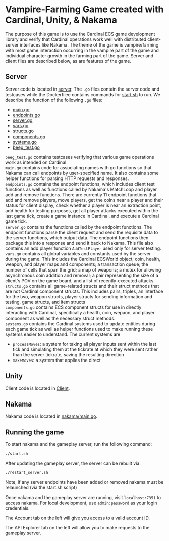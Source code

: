 # Vampire-Farming Game created with Cardinal, Unity, & Nakama
The purpose of this game is to use the Cardinal ECS game development library and verify that Cardinal operations work well with distributed client-server interfaces like Nakama. The theme of the game is vampire/farming with most game interaction occurring in the vampire part of the game and individual character growth in the farming part of the game. Server and client files are described below, as are features of the game.
## Server
Server code is located in [server](server). The `.go` files contain the server code and testcases while the Dockerfilee contains commands for [start.sh](start.sh) to run. We describe the function of the following `.go` files:
* [main.go](server/main.go)
* [endpoints.go](server/endpoints.go)
* [server.go](server/server.go)
* [vars.go](server/vars.go)
* [structs.go](server/structs.go)
* [components.go](server/components.go)
* [systems.go](server/systems.go)
* [beeg_test.go](server/beeg_test.go)

`beeg_test.go` contains testcases verifying that various game operations work as intended on Cardinal.  
`main.go` contains code for associating names with go functions so that Nakama can call endpoints by user-specified name. It also contains some helper functions for parsing HTTP requests and responses.  
`endpoints.go` contains the endpoint functions, which includes client test functions as well as functions called by Nakama's MatchLoop and player add and remove functions. There are currently 11 endpoint functions that add and remove players, move players, get the coins near a player and their status for client display, check whether a player is near an extraction point, add health for testing purposes, get all player attacks executed within the last game tick, create a game instance in Cardinal, and execute a Cardinal game tick.  
`server.go` contains the functions called by the endpoint functions. The endpoint functions parse the client request and send the requisite data to the server functions, which output data. The endpoint functions then package this into a response and send it back to Nakama. This file also contains an add player function `AddTestPlayer` used only for server testing.  
`vars.go` contains all global variables and constants used by the server during the game. This includes the Cardinal ECSWorld object; coin, health, weapon, and player maps and components; a transaction queue; the number of cells that span the grid; a map of weapons; a mutex for allowing asynchronous coin addition and removal; a pair representing the size of a client's POV on the game board, and a list of recently-executed attacks.  
`structs.go` contains all game-related structs and their struct methods that are not Cardinal component structs. This includes pairs, triples, an interface for the two, weapon structs, player structs for sending information and testing, game structs, and item structs  
`components.go` contains ECS component structs for use in directly interacting with Cardinal, specifically a health, coin, wepaon, and player component as well as the necessary struct methods.  
`systems.go` contains the Cardinal systems used to update entities during each game tick as well as helper functions used to make running these systems easier to understand. The current systems are
* `processMoves`: a system for taking all player inputs sent within the last tick and simulating them at the tickrate at which they were sent rather than the server tickrate, saving the resulting direction 
* `makeMoves`: a system that applies the direct

## Unity
Client code is located in [Client](Client).

## Nakama
Nakama code is located in [nakama/main.go](nakama/main.go).

## Running the game
To start nakama and the gameplay server, run the following command:
```bash
./start.sh
```

After updating the gameplay server, the server can be rebuilt via:
```bash
./restart_server.sh
```

Note, if any server endpoints have been added or removed nakama must be relaunched (via the start.sh script)

Once nakama and the gameplay server are running, visit `localhost:7351` to access nakama. For local development, use `admin:password` as your login credentials.

The Account tab on the left will give you access to a valid account ID.

The API Explorer tab on the left will allow you to make requests to the gameplay server.
